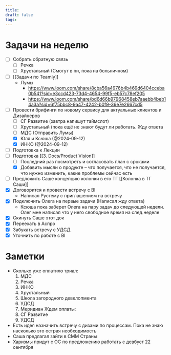 ```yaml
---
title: 
draft: false
tags:
---
```


# Задачи на неделю
- [ ] Собрать обратную связь
	- [ ] Речка 
	- [ ] Хрустальный (Смогут в пн, пока на больничном)
- [ ] [[Задачи по Teamly]]
	- Лумы  
		- https://www.loom.com/share/8cba56a4976b4b469d6404cceba0b541?sid=e3ccd423-73d4-4654-99f5-eb57c78ef205
		- https://www.loom.com/share/bd6d66b97968458eb7aaebb4beb14a3a?sid=6f75bbc8-9a47-4242-b0f9-36e7e2667cd5
- [ ] Провести брифинги по новому сервису для актуальных клиентов и Дизайнеров
	- [ ] СГ Развитие (завтра напишут таймслот)
	- [ ] Хрустальный (пока ещё не знают будут ли работать. Жду ответа
	- [ ] МДС (Отправить Лумы)
	- [x] Юля и Ксюша (@2024-09-12)
	- [x] ИНКО (@2024-09-12)
- [ ] Подготовка к Лекции
- [ ] Подготовка  [[3. Docs/Product Vision]]
	- [ ] Последний раз посмотреть и согласовать план с сроками
	- [x] Добавить мысли о продукте – что получается, что не получается, что нужно изменить, какие проблемы сейчас есть
- [ ] Предложить Саше концепцию колонки в его ТГ [[Колонка в ТГ Саши]]
- [x] Договорится и провести встречу с BI
	- Написал Рустему с приглашением на встречу
- [x] Подключить Олега на первые задачи (Написал жду ответа)
	- Ксюша пока заберет Олега на пару задач до следующей недели. Олег мне написал что у него свободное время на след.неделе
- [x] Скинуть Саше этот док
- [x] Переехать в Аспро
- [x] Забукать встречу с УДСД 
- [x] Уточнить по работе с BI

# Заметки
- Сколько уже оплатило триал:
	1. МДС
	2. Речка
	3. ИНКО
	4. Хрустальный
	5. Школа загородного девелопмента
	6. УДСД
	7. Меридиан
Ждем оплаты: 
	1. СГ Развитие
	2. УДСД 
- Есть идея назначить встречу с дизами по процессам. Пока не знаю насколько это острая необходимость
- Саша предлагал зайти в СММ Страны
- Харизмы придут с ОС по предложению работать с девбуст 22 сентября